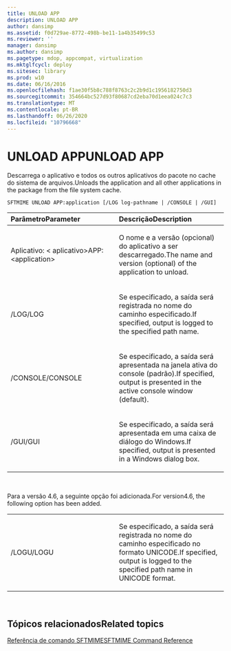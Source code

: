 ```yaml
---
title: UNLOAD APP
description: UNLOAD APP
author: dansimp
ms.assetid: f0d729ae-8772-498b-be11-1a4b35499c53
ms.reviewer: ''
manager: dansimp
ms.author: dansimp
ms.pagetype: mdop, appcompat, virtualization
ms.mktglfcycl: deploy
ms.sitesec: library
ms.prod: w10
ms.date: 06/16/2016
ms.openlocfilehash: f1ae30f5b8c788f8763c2c2b9d1c1956182750d3
ms.sourcegitcommit: 354664bc527d93f80687cd2eba70d1eea024c7c3
ms.translationtype: MT
ms.contentlocale: pt-BR
ms.lasthandoff: 06/26/2020
ms.locfileid: "10796668"
---
```

# <span data-ttu-id="4aa34-103">UNLOAD APP</span><span class="sxs-lookup"><span data-stu-id="4aa34-103">UNLOAD APP</span></span>


<span data-ttu-id="4aa34-104">Descarrega o aplicativo e todos os outros aplicativos do pacote no cache do sistema de arquivos.</span><span class="sxs-lookup"><span data-stu-id="4aa34-104">Unloads the application and all other applications in the package from the file system cache.</span></span>

`SFTMIME UNLOAD APP:application [/LOG log-pathname | /CONSOLE | /GUI]`

<table>
<colgroup>
<col width="50%" />
<col width="50%" />
</colgroup>
<thead>
<tr class="header">
<th align="left"><span data-ttu-id="4aa34-105">Parâmetro</span><span class="sxs-lookup"><span data-stu-id="4aa34-105">Parameter</span></span></th>
<th align="left"><span data-ttu-id="4aa34-106">Descrição</span><span class="sxs-lookup"><span data-stu-id="4aa34-106">Description</span></span></th>
</tr>
</thead>
<tbody>
<tr class="odd">
<td align="left"><p><span data-ttu-id="4aa34-107">Aplicativo: &lt; aplicativo&gt;</span><span class="sxs-lookup"><span data-stu-id="4aa34-107">APP:&lt;application&gt;</span></span></p></td>
<td align="left"><p><span data-ttu-id="4aa34-108">O nome e a versão (opcional) do aplicativo a ser descarregado.</span><span class="sxs-lookup"><span data-stu-id="4aa34-108">The name and version (optional) of the application to unload.</span></span></p></td>
</tr>
<tr class="even">
<td align="left"><p><span data-ttu-id="4aa34-109">/LOG</span><span class="sxs-lookup"><span data-stu-id="4aa34-109">/LOG</span></span></p></td>
<td align="left"><p><span data-ttu-id="4aa34-110">Se especificado, a saída será registrada no nome do caminho especificado.</span><span class="sxs-lookup"><span data-stu-id="4aa34-110">If specified, output is logged to the specified path name.</span></span></p></td>
</tr>
<tr class="odd">
<td align="left"><p><span data-ttu-id="4aa34-111">/CONSOLE</span><span class="sxs-lookup"><span data-stu-id="4aa34-111">/CONSOLE</span></span></p></td>
<td align="left"><p><span data-ttu-id="4aa34-112">Se especificado, a saída será apresentada na janela ativa do console (padrão).</span><span class="sxs-lookup"><span data-stu-id="4aa34-112">If specified, output is presented in the active console window (default).</span></span></p></td>
</tr>
<tr class="even">
<td align="left"><p><span data-ttu-id="4aa34-113">/GUI</span><span class="sxs-lookup"><span data-stu-id="4aa34-113">/GUI</span></span></p></td>
<td align="left"><p><span data-ttu-id="4aa34-114">Se especificado, a saída será apresentada em uma caixa de diálogo do Windows.</span><span class="sxs-lookup"><span data-stu-id="4aa34-114">If specified, output is presented in a Windows dialog box.</span></span></p></td>
</tr>
</tbody>
</table>

 

<span data-ttu-id="4aa34-115">Para a versão 4.6, a seguinte opção foi adicionada.</span><span class="sxs-lookup"><span data-stu-id="4aa34-115">For version4.6, the following option has been added.</span></span>

<table>
<colgroup>
<col width="50%" />
<col width="50%" />
</colgroup>
<tbody>
<tr class="odd">
<td align="left"><p><span data-ttu-id="4aa34-116">/LOGU</span><span class="sxs-lookup"><span data-stu-id="4aa34-116">/LOGU</span></span></p></td>
<td align="left"><p><span data-ttu-id="4aa34-117">Se especificado, a saída será registrada no nome do caminho especificado no formato UNICODE.</span><span class="sxs-lookup"><span data-stu-id="4aa34-117">If specified, output is logged to the specified path name in UNICODE format.</span></span></p></td>
</tr>
</tbody>
</table>

 

## <span data-ttu-id="4aa34-118">Tópicos relacionados</span><span class="sxs-lookup"><span data-stu-id="4aa34-118">Related topics</span></span>


[<span data-ttu-id="4aa34-119">Referência de comando SFTMIME</span><span class="sxs-lookup"><span data-stu-id="4aa34-119">SFTMIME Command Reference</span></span>](sftmime--command-reference.md)

 

 





